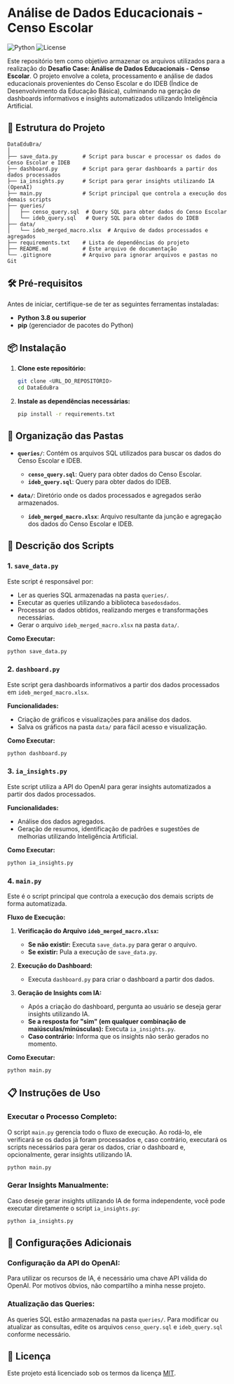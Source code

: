 # Análise de Dados Educacionais - Censo Escolar

![Python](https://img.shields.io/badge/Python-3.8%2B-blue)
![License](https://img.shields.io/badge/License-MIT-green)

Este repositório tem como objetivo armazenar os arquivos utilizados para a realização do **Desafio Case: Análise de Dados Educacionais - Censo Escolar**. O projeto envolve a coleta, processamento e análise de dados educacionais provenientes do Censo Escolar e do IDEB (Índice de Desenvolvimento da Educação Básica), culminando na geração de dashboards informativos e insights automatizados utilizando Inteligência Artificial.

## 📁 Estrutura do Projeto

```
DataEduBra/
│
├── save_data.py        # Script para buscar e processar os dados do Censo Escolar e IDEB
├── dashboard.py        # Script para gerar dashboards a partir dos dados processados
├── ia_insights.py      # Script para gerar insights utilizando IA (OpenAI)
├── main.py             # Script principal que controla a execução dos demais scripts
├── queries/
│   ├── censo_query.sql  # Query SQL para obter dados do Censo Escolar
│   └── ideb_query.sql   # Query SQL para obter dados do IDEB
├── data/
│   └── ideb_merged_macro.xlsx  # Arquivo de dados processados e agregados
├── requirements.txt    # Lista de dependências do projeto
├── README.md           # Este arquivo de documentação
└── .gitignore          # Arquivo para ignorar arquivos e pastas no Git
```

## 🛠️ Pré-requisitos

Antes de iniciar, certifique-se de ter as seguintes ferramentas instaladas:

- **Python 3.8 ou superior**
- **pip** (gerenciador de pacotes do Python)

## 📦 Instalação

1. **Clone este repositório:**

    ```bash
    git clone <URL_DO_REPOSITÓRIO>
    cd DataEduBra
    ```

2. **Instale as dependências necessárias:**

    ```bash
    pip install -r requirements.txt
    ```

## 📂 Organização das Pastas

- **`queries/`**: Contém os arquivos SQL utilizados para buscar os dados do Censo Escolar e IDEB.
  
  - **`censo_query.sql`**: Query para obter dados do Censo Escolar.
  - **`ideb_query.sql`**: Query para obter dados do IDEB.

- **`data/`**: Diretório onde os dados processados e agregados serão armazenados.
  
  - **`ideb_merged_macro.xlsx`**: Arquivo resultante da junção e agregação dos dados do Censo Escolar e IDEB.

## 📝 Descrição dos Scripts

### 1. `save_data.py`

Este script é responsável por:

- Ler as queries SQL armazenadas na pasta `queries/`.
- Executar as queries utilizando a biblioteca `basedosdados`.
- Processar os dados obtidos, realizando merges e transformações necessárias.
- Gerar o arquivo `ideb_merged_macro.xlsx` na pasta `data/`.

**Como Executar:**

```bash
python save_data.py
```

### 2. `dashboard.py`

Este script gera dashboards informativos a partir dos dados processados em `ideb_merged_macro.xlsx`.

**Funcionalidades:**

- Criação de gráficos e visualizações para análise dos dados.
- Salva os gráficos na pasta `data/` para fácil acesso e visualização.

**Como Executar:**

```bash
python dashboard.py
```

### 3. `ia_insights.py`

Este script utiliza a API do OpenAI para gerar insights automatizados a partir dos dados processados.

**Funcionalidades:**

- Análise dos dados agregados.
- Geração de resumos, identificação de padrões e sugestões de melhorias utilizando Inteligência Artificial.

**Como Executar:**

```bash
python ia_insights.py
```

### 4. `main.py`

Este é o script principal que controla a execução dos demais scripts de forma automatizada.

**Fluxo de Execução:**

1. **Verificação do Arquivo `ideb_merged_macro.xlsx`:**
    - **Se não existir:** Executa `save_data.py` para gerar o arquivo.
    - **Se existir:** Pula a execução de `save_data.py`.

2. **Execução do Dashboard:**
    - Executa `dashboard.py` para criar o dashboard a partir dos dados.

3. **Geração de Insights com IA:**
    - Após a criação do dashboard, pergunta ao usuário se deseja gerar insights utilizando IA.
    - **Se a resposta for "sim" (em qualquer combinação de maiúsculas/minúsculas):** Executa `ia_insights.py`.
    - **Caso contrário:** Informa que os insights não serão gerados no momento.

**Como Executar:**

```bash
python main.py
```

## 📋 Instruções de Uso

### Executar o Processo Completo:

O script `main.py` gerencia todo o fluxo de execução. Ao rodá-lo, ele verificará se os dados já foram processados e, caso contrário, executará os scripts necessários para gerar os dados, criar o dashboard e, opcionalmente, gerar insights utilizando IA.

```bash
python main.py
```

### Gerar Insights Manualmente:

Caso deseje gerar insights utilizando IA de forma independente, você pode executar diretamente o script `ia_insights.py`:

```bash
python ia_insights.py
```

## 🔧 Configurações Adicionais

### Configuração da API do OpenAI:

Para utilizar os recursos de IA, é necessário uma chave API válida do OpenAI. Por motivos óbvios, não compartilho a minha nesse projeto.

### Atualização das Queries:

As queries SQL estão armazenadas na pasta `queries/`. Para modificar ou atualizar as consultas, edite os arquivos `censo_query.sql` e `ideb_query.sql` conforme necessário.

## 📄 Licença

Este projeto está licenciado sob os termos da licença [MIT](LICENSE).

